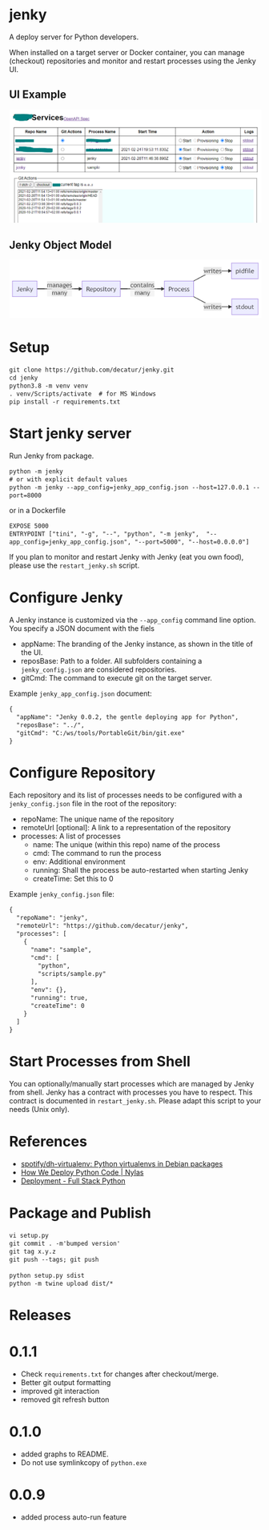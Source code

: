 # jenky
A deploy server for Python developers. 

When installed on a target server or Docker container, you can manage (checkout) repositories and monitor and restart 
processes using the Jenky UI.

## UI Example
![UI](jenky/html/ui.png)

## Jenky Object Model
![Jenky Object Model](jenky/html/jenky_object_model.png)

# Setup

````shell script
git clone https://github.com/decatur/jenky.git
cd jenky
python3.8 -m venv venv
. venv/Scripts/activate  # for MS Windows
pip install -r requirements.txt
````

# Start jenky server

Run Jenky from package.

````shell script
python -m jenky
# or with explicit default values
python -m jenky --app_config=jenky_app_config.json --host=127.0.0.1 --port=8000
````

or in a Dockerfile
````shell script
EXPOSE 5000
ENTRYPOINT ["tini", "-g", "--", "python", "-m jenky",  "--app_config=jenky_app_config.json", "--port=5000", "--host=0.0.0.0"]
````

If you plan to monitor and restart Jenky with Jenky (eat you own food), please use the `restart_jenky.sh` script.

# Configure Jenky

A Jenky instance is customized via the `--app_config` command line option. You specify a JSON document with the fiels
* appName: The branding of the Jenky instance, as shown in the title of the UI.
* reposBase: Path to a folder. All subfolders containing a `jenky_config.json` are considered repositories.
* gitCmd: The command to execute git on the target server.

Example `jenky_app_config.json` document:
````
{
  "appName": "Jenky 0.0.2, the gentle deploying app for Python",
  "reposBase": "../",
  "gitCmd": "C:/ws/tools/PortableGit/bin/git.exe"
}
````

# Configure Repository

Each repository and its list of processes needs to be configured with a `jenky_config.json` file in the root of
the repository:
* repoName: The unique name of the repository
* remoteUrl [optional]: A link to a representation of the repository
* processes: A list of processes
  * name: The unique (within this repo) name of the process
  * cmd: The command to run the process
  * env: Additional environment
  * running: Shall the process be auto-restarted when starting Jenky
  * createTime: Set this to 0

Example `jenky_config.json` file:
````
{
  "repoName": "jenky",
  "remoteUrl": "https://github.com/decatur/jenky",
  "processes": [
    {
      "name": "sample",
      "cmd": [
        "python",
        "scripts/sample.py"
      ],
      "env": {},
      "running": true,
      "createTime": 0
    }
  ]
}
````

# Start Processes from Shell

You can optionally/manually start processes which are managed by Jenky from shell. Jenky has a contract with processes
you have to respect. This contract is documented in `restart_jenky.sh`. Please adapt this script to your needs (Unix only).


# References
* [spotify/dh-virtualenv: Python virtualenvs in Debian packages](https://github.com/spotify/dh-virtualenv)
* [How We Deploy Python Code | Nylas](https://www.nylas.com/blog/packaging-deploying-python/)
* [Deployment - Full Stack Python](https://www.fullstackpython.com/deployment.html)


# Package and Publish

````shell script
vi setup.py
git commit . -m'bumped version'
git tag x.y.z
git push --tags; git push

python setup.py sdist
python -m twine upload dist/*
````

# Releases

# 0.1.1
* Check `requirements.txt` for changes after checkout/merge.
* Better git output formatting
* improved git interaction
* removed git refresh button

# 0.1.0
* added graphs to README.
* Do not use symlinkcopy of `python.exe`

# 0.0.9
* added process auto-run feature



